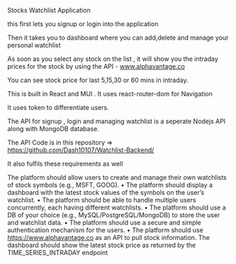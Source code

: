 Stocks Watchlist Application 

this first lets you signup or login into the application 

Then it takes you to dashboard where you can add,delete and manage your personal watchlist 

As soon as you select any stock on the list , it will show you the intraday prices for the stock by using the API - www.alphavantage.co

You can see stock price for last 5,15,30 or 60 mins in intraday. 

This is built in React and MUI . It uses react-router-dom for Navigation 

It uses token to differentiate users.

The API for signup , login and managing watchlist is a seperate Nodejs API along with MongoDB database. 

The API Code is in this repository => https://github.com/Dash10107/Watchlist-Backend/

It also fulfils these requirements as well 

The platform should allow users to create and manage their own watchlists of stock symbols
(e.g., MSFT, GOOG).
• The platform should display a dashboard with the latest stock values of the symbols on the
user’s watchlist.
• The platform should be able to handle multiple users concurrently, each having different
watchlists.
• The platform should use a DB of your choice (e.g., MySQL/PostgreSQL/MongoDB) to store the
user and watchlist data.
• The platform should use a secure and simple authentication mechanism for the users.
• The platform should use https://www.alphavantage.co as an API to pull stock information. The
dashboard should show the latest stock price as returned by the TIME_SERIES_INTRADAY
endpoint


